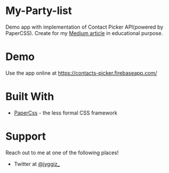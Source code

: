 # My-Party-list
Demo app with implementation of Contact Picker API(powered by PaperCSS). Create for my [Medium article](https://levelup.gitconnected.com/how-to-use-contacts-list-in-your-web-application-f002fc2c0e6c) in educational purpose.

# Demo
Use the app online at https://contacts-picker.firebaseapp.com/

# Built With
* [PaperCss](https://www.getpapercss.com/) - the less formal CSS framework

# Support
Reach out to me at one of the following places!
* Twitter at [@jyggiz_](https://twitter.com/jyggiz_)


